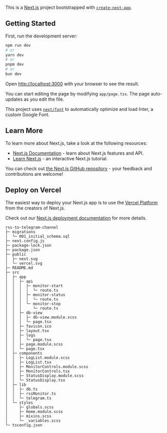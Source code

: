 This is a [Next.js](https://nextjs.org/) project bootstrapped with [`create-next-app`](https://github.com/vercel/next.js/tree/canary/packages/create-next-app).

## Getting Started

First, run the development server:

```bash
npm run dev
# or
yarn dev
# or
pnpm dev
# or
bun dev
```

Open [http://localhost:3000](http://localhost:3000) with your browser to see the result.

You can start editing the page by modifying `app/page.tsx`. The page auto-updates as you edit the file.

This project uses [`next/font`](https://nextjs.org/docs/basic-features/font-optimization) to automatically optimize and load Inter, a custom Google Font.

## Learn More

To learn more about Next.js, take a look at the following resources:

- [Next.js Documentation](https://nextjs.org/docs) - learn about Next.js features and API.
- [Learn Next.js](https://nextjs.org/learn) - an interactive Next.js tutorial.

You can check out [the Next.js GitHub repository](https://github.com/vercel/next.js/) - your feedback and contributions are welcome!

## Deploy on Vercel

The easiest way to deploy your Next.js app is to use the [Vercel Platform](https://vercel.com/new?utm_medium=default-template&filter=next.js&utm_source=create-next-app&utm_campaign=create-next-app-readme) from the creators of Next.js.

Check out our [Next.js deployment documentation](https://nextjs.org/docs/deployment) for more details.

```
rss-to-telegram-channel
├─ migrations
│  └─ 001_initial_schema.sql
├─ next.config.js
├─ package-lock.json
├─ package.json
├─ public
│  ├─ next.svg
│  └─ vercel.svg
├─ README.md
├─ src
│  ├─ app
│  │  ├─ api
│  │  │  ├─ monitor-start
│  │  │  │  └─ route.ts
│  │  │  ├─ monitor-status
│  │  │  │  └─ route.ts
│  │  │  └─ monitor-stop
│  │  │     └─ route.ts
│  │  ├─ db-view
│  │  │  ├─ db-view.module.scss
│  │  │  └─ page.tsx
│  │  ├─ favicon.ico
│  │  ├─ layout.tsx
│  │  ├─ logs
│  │  │  └─ page.tsx
│  │  ├─ page.module.scss
│  │  └─ page.tsx
│  ├─ components
│  │  ├─ LogList.module.scss
│  │  ├─ LogList.tsx
│  │  ├─ MonitorControls.module.scss
│  │  ├─ MonitorControls.tsx
│  │  ├─ StatusDisplay.module.scss
│  │  └─ StatusDisplay.tsx
│  ├─ lib
│  │  ├─ db.ts
│  │  ├─ rssMonitor.ts
│  │  └─ telegram.ts
│  └─ styles
│     ├─ globals.scss
│     ├─ Home.module.scss
│     ├─ mixins.scss
│     └─ _variables.scss
└─ tsconfig.json

```

